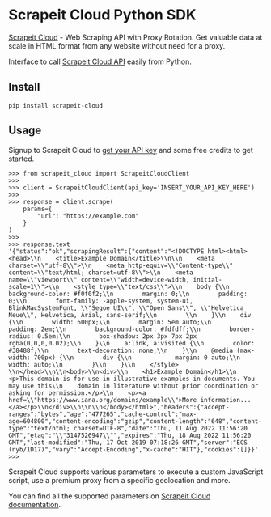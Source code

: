 # Scrapeit Cloud Python SDK
[Scrapeit Cloud](https://scrape-it.cloud/) - Web Scraping API with Proxy Rotation. Get valuable data at scale in HTML format from any website without need for a proxy.

Interface to call [Scrapeit Cloud API](https://scrape-it.cloud/) easily from Python.

## Install

    pip install scrapeit-cloud

## Usage
Signup to Scrapeit Cloud to  [get your API key](https://app.scrape-it.cloud/sign-up)  and some free credits to get started.

    >>> from scrapeit_cloud import ScrapeitCloudClient
    >>>
    >>> client = ScrapeitCloudClient(api_key='INSERT_YOUR_API_KEY_HERE')
    >>>
    >>> response = client.scrape(
        params={
            "url": "https://example.com"
        }
    )
    >>>
    >>> response.text
    '{"status":"ok","scrapingResult":{"content":"<!DOCTYPE html><html><head>\\n    <title>Example Domain</title>\\n\\n    <meta charset=\\"utf-8\\">\\n    <meta http-equiv=\\"Content-type\\" content=\\"text/html; charset=utf-8\\">\\n    <meta name=\\"viewport\\" content=\\"width=device-width, initial-scale=1\\">\\n    <style type=\\"text/css\\">\\n    body {\\n        background-color: #f0f0f2;\\n        margin: 0;\\n        padding: 0;\\n        font-family: -apple-system, system-ui, BlinkMacSystemFont, \\"Segoe UI\\", \\"Open Sans\\", \\"Helvetica Neue\\", Helvetica, Arial, sans-serif;\\n        \\n    }\\n    div {\\n        width: 600px;\\n        margin: 5em auto;\\n        padding: 2em;\\n        background-color: #fdfdff;\\n        border-radius: 0.5em;\\n        box-shadow: 2px 3px 7px 2px rgba(0,0,0,0.02);\\n    }\\n    a:link, a:visited {\\n        color: #38488f;\\n        text-decoration: none;\\n    }\\n    @media (max-width: 700px) {\\n        div {\\n            margin: 0 auto;\\n            width: auto;\\n        }\\n    }\\n    </style>    \\n</head>\\n\\n<body>\\n<div>\\n    <h1>Example Domain</h1>\\n    <p>This domain is for use in illustrative examples in documents. You may use this\\n    domain in literature without prior coordination or asking for permission.</p>\\n    <p><a href=\\"https://www.iana.org/domains/example\\">More information...</a></p>\\n</div>\\n\\n\\n</body></html>","headers":{"accept-ranges":"bytes","age":"477265","cache-control":"max-age=604800","content-encoding":"gzip","content-length":"648","content-type":"text/html; charset=UTF-8","date":"Thu, 11 Aug 2022 11:56:20 GMT","etag":"\\"3147526947\\"","expires":"Thu, 18 Aug 2022 11:56:20 GMT","last-modified":"Thu, 17 Oct 2019 07:18:26 GMT","server":"ECS (nyb/1D17)","vary":"Accept-Encoding","x-cache":"HIT"},"cookies":[]}}'
    >>>

Scrapeit Cloud supports various parameters to execute a custom JavaScript script, use a premium proxy from a specific geolocation and more.

You can find all the supported parameters on [Scrapeit Cloud documentation](https://scrape-it.cloud/docs/).
